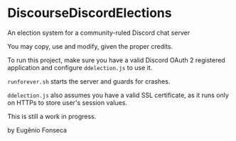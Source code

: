 # DiscourseDiscordElections
An election system for a community-ruled Discord chat server

You may copy, use and modify, given the proper credits.

To run this project, make sure you have a valid Discord OAuth 2 registered application and configure `ddelection.js` to use it.

`runforever.sh` starts the server and guards for crashes.

`ddelection.js` also assumes you have a valid SSL certificate, as it runs only on HTTPs to store user's session values.

This is still a work in progress.

by Eugênio Fonseca
